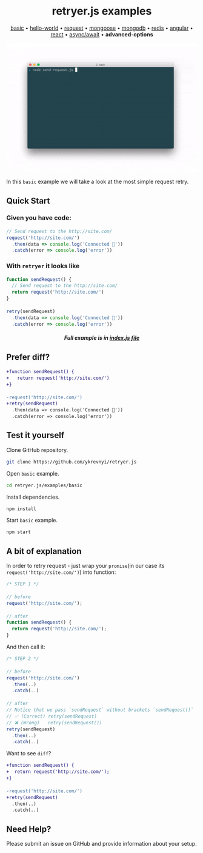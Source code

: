 
<h1 align="center">retryer.js examples</h1>

<p align="center">
  <a href="https://github.com/ykrevnyi/reconnect/blob/docs/examples/basic/">basic</a> &bull;
  <a href="https://github.com/ykrevnyi/reconnect/blob/docs/examples/hello-world/">hello-world</a> &bull;
  <a href="https://github.com/ykrevnyi/reconnect/blob/docs/examples/request/">request</a> &bull;
  <a href="https://github.com/ykrevnyi/reconnect/blob/docs/examples/mongoose/">mongoose</a> &bull;
  <a href="https://github.com/ykrevnyi/reconnect/blob/docs/examples/mongodb/">mongodb</a> &bull;
  <a href="https://github.com/ykrevnyi/reconnect/blob/docs/examples/redis/">redis</a> &bull;
  <a href="https://github.com/ykrevnyi/reconnect/blob/docs/examples/angular/">angular</a> &bull;
  <a href="https://github.com/ykrevnyi/reconnect/blob/docs/examples/react/">react</a> &bull;
  <a href="https://github.com/ykrevnyi/reconnect/blob/docs/examples/async-await/">async/await</a> &bull;
  <b>advanced-options</b>
</p>

<p align="center">
  <img src="https://github.com/ykrevnyi/reconnect/blob/docs/docs/retryer-v1.5.1.gif" alt="retryer.js intro"/>
</p>

In this `basic` example we will take a look at the most simple request retry.

## Quick Start

### Given you have code:

```javascript
// Send request to the http://site.com/
request('http://site.com/')
  .then(data => console.log('Connected 🎉'))
  .catch(error => console.log('error'))
```

### With `retryer` it looks like
```javascript
function sendRequest() {
  // Send request to the http://site.com/
  return request('http://site.com/')
}

retry(sendRequest)
  .then(data => console.log('Connected 🎉'))
  .catch(error => console.log('error'))
```
<h5 align="center">Full example is in <a href="https://github.com/ykrevnyi/reconnect/blob/docs/examples/basic/index.js">index.js file</a></h5>

## Prefer diff?
```diff
+function sendRequest() {
+   return request('http://site.com/')
+}

-request('http://site.com/')
+retry(sendRequest)
  .then(data => console.log('Connected 🎉'))
  .catch(error => console.log('error'))
```

## Test it yourself
Clone GitHub repository.
```bash
git clone https://github.com/ykrevnyi/retryer.js
```

Open `basic` example.
```bash
cd retryer.js/examples/basic
```

Install dependencies.
```bash
npm install
```

Start `basic` example.
```bash
npm start
```

## A bit of explanation
In order to retry request - just wrap your `promise`(in our case its `request('http://site.com/')`) into function:

```javascript
/* STEP 1 */

// before
request('http://site.com/');

// after
function sendRequest() {
  return request('http://site.com/');
}
```

And then call it:
```javascript
/* STEP 2 */

// before
request('http://site.com/')
  .then(..)
  .catch(..)

// after
// Notice that we pass `sendRequest` without brackets `sendRequest()`
// ✅ (Correct) retry(sendRequest)
// ❌ (Wrong)   retry(sendRequest())
retry(sendRequest)
  .then(..)
  .catch(..)
```

Want to see `diff`?
```diff
+function sendRequest() {
+  return request('http://site.com/');
+}

-request('http://site.com/')
+retry(sendRequest)
  .then(..)
  .catch(..)
```

## Need Help?
Please submit an issue on GitHub and provide information about your setup.
